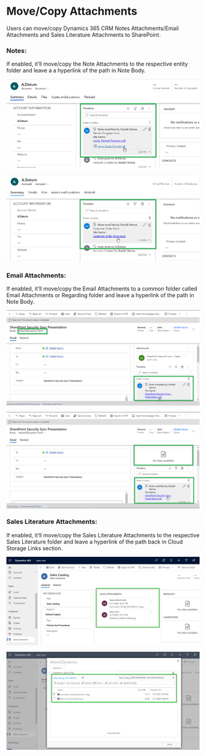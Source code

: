 # Move/Copy Attachments

Users can move/copy Dynamics 365 CRM Notes Attachments/Email Attachments and Sales Literature Attachments to SharePoint.

### **Notes:**&#x20;

If enabled, it’ll move/copy the Note Attachments to the respective entity folder and leave a a hyperlink of the path in Note Body.

![Copy Notes](<../../.gitbook/assets/NotesCopyScreenshot (1).png>)

![Move Notes](<../../.gitbook/assets/NotesMoveScreenshot (1).png>)

### Email Attachments:

If enabled, it’ll move/copy the Email Attachments to a common folder called Email Attachments or Regarding folder and leave a hyperlink of the path in Note Body.

![Copy Email Attachment](../../.gitbook/assets/EmailCopy.png)

![Move Email Attachment](../../.gitbook/assets/EmailMove.png)

### Sales Literature Attachments:

If enabled, it’ll move/copy the Sales Literature Attachments to the respective Sales Literature folder and leave a hyperlink of the path back in Cloud Storage Links section.

![](<../../.gitbook/assets/Sales Literature Attachments 1.png>)

![](<../../.gitbook/assets/Sales Literature Attachments 2.png>)

